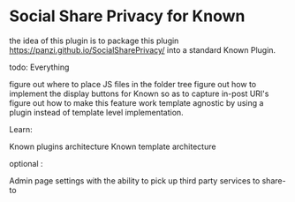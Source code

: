 # Social Share Privacy for Known

the idea of this plugin is to package this plugin https://panzi.github.io/SocialSharePrivacy/
into a standard Known Plugin. 

todo: Everything

figure out where to place JS files in the folder tree
figure out how to implement the display buttons for Known so as to capture in-post URl's
figure out how to make this feature work template agnostic by using a plugin instead of template level implementation.

Learn: 

Known plugins architecture
Known template architecture

optional : 

Admin page settings with the ability to pick up third party services to share-to
